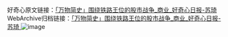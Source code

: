 好奇心原文链接：[「万物简史」围绕铁路王位的股市战争_商业_好奇心日报-苏琦 ](https://www.qdaily.com/articles/11974.html)
WebArchive归档链接：[「万物简史」围绕铁路王位的股市战争_商业_好奇心日报-苏琦 ](http://web.archive.org/web/20180921080203/http://www.qdaily.com:80/articles/11974.html)
![image](http://ww3.sinaimg.cn/large/007d5XDply1g3wbhwr5x5j30u03cvb29)